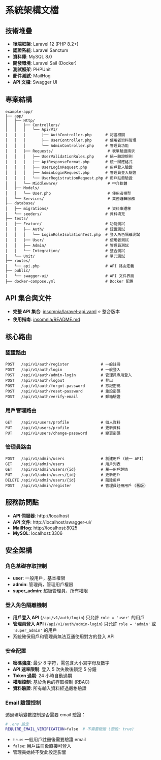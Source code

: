 # 系統架構文檔

## 技術堆疊

- **後端框架**: Laravel 12 (PHP 8.2+)
- **認證系統**: Laravel Sanctum
- **資料庫**: MySQL 8.0
- **開發環境**: Laravel Sail (Docker)
- **測試框架**: PHPUnit
- **郵件測試**: MailHog
- **API 文檔**: Swagger UI

## 專案結構

```
example-app/
├── app/
│   ├── Http/
│   │   ├── Controllers/
│   │   │   └── Api/V1/
│   │   │       ├── AuthController.php      # 認證相關
│   │   │       ├── UserController.php      # 使用者資料管理
│   │   │       └── AdminController.php     # 管理員功能
│   │   ├── Requests/                        # 表單驗證請求
│   │   │   ├── UserValidationRules.php     # 統一驗證規則
│   │   │   ├── ApiResponseFormat.php       # 統一回應格式
│   │   │   ├── UserLoginRequest.php        # 用戶登入驗證
│   │   │   ├── AdminLoginRequest.php       # 管理員登入驗證
│   │   │   └── UserRegistrationRequest.php # 用戶註冊驗證
│   │   └── Middleware/                      # 中介軟體
│   ├── Models/
│   │   └── User.php                         # 使用者模型
│   └── Services/                            # 業務邏輯服務
├── database/
│   ├── migrations/                          # 資料庫遷移
│   └── seeders/                            # 資料填充
├── tests/
│   ├── Feature/                            # 功能測試
│   │   ├── Auth/                           # 認證測試
│   │   │   └── LoginRoleIsolationTest.php  # 登入角色隔離測試
│   │   ├── User/                           # 使用者測試
│   │   ├── Admin/                          # 管理員測試
│   │   └── Integration/                    # 整合測試
│   └── Unit/                               # 單元測試
├── routes/
│   └── api.php                             # API 路由定義
├── public/
│   └── swagger-ui/                         # API 文件界面
├── docker-compose.yml                      # Docker 配置
```

## API 集合與文件

- **完整 API 集合**: [insomnia/laravel-api.yaml](../insomnia/laravel-api.yaml) ⭐ 整合版本
- **使用指南**: [insomnia/README.md](../insomnia/README.md)

## 核心路由

### 認證路由

```
POST   /api/v1/auth/register              # 一般註冊
POST   /api/v1/auth/login                 # 一般登入
POST   /api/v1/auth/admin-login           # 管理員專用登入
POST   /api/v1/auth/logout                # 登出
POST   /api/v1/auth/forgot-password       # 忘記密碼
POST   /api/v1/auth/reset-password        # 重設密碼
POST   /api/v1/auth/verify-email          # 郵箱驗證
```

### 用戶管理路由

```
GET    /api/v1/users/profile              # 個人資料
PUT    /api/v1/users/profile              # 更新資料
PUT    /api/v1/users/change-password      # 變更密碼
```

### 管理員路由

```
POST   /api/v1/admin/users                # 創建用戶 (統一 API)
GET    /api/v1/admin/users                # 用戶列表
GET    /api/v1/admin/users/{id}           # 單一用戶詳情
PUT    /api/v1/admin/users/{id}           # 更新用戶
DELETE /api/v1/admin/users/{id}           # 刪除用戶
POST   /api/v1/admin/register             # 管理員註冊用戶 (舊版)
```

## 服務訪問點

- **API 伺服器**: http://localhost
- **API 文件**: http://localhost/swagger-ui/
- **MailHog**: http://localhost:8025
- **MySQL**: localhost:3306

## 安全架構

### 角色基礎存取控制

- **user**: 一般用戶，基本權限
- **admin**: 管理員，管理用戶權限
- **super_admin**: 超級管理員，所有權限

### 登入角色隔離機制

- **用戶登入 API** (`/api/v1/auth/login`) 只允許 `role = 'user'` 的用戶
- **管理員登入 API** (`/api/v1/auth/admin-login`) 只允許 `role = 'admin'` 或 `'super_admin'` 的用戶
- 系統確保用戶和管理員無法互通使用對方的登入 API

### 安全配置

- **密碼強度**: 最少 8 字符，需包含大小寫字母及數字
- **API 速率限制**: 登入 5 次失敗後鎖定 5 分鐘
- **Token 過期**: 24 小時自動過期
- **權限控制**: 基於角色的存取控制 (RBAC)
- **資料驗證**: 所有輸入資料經過嚴格驗證

### Email 驗證控制

透過環境變數控制是否需要 email 驗證：

```bash
# .env 設定
REQUIRE_EMAIL_VERIFICATION=false  # 不需要驗證 (預設: true)
```

- `true`: 一般用戶註冊後需要驗證 email
- `false`: 用戶註冊後直接可登入
- 管理員始終不受此設定影響
